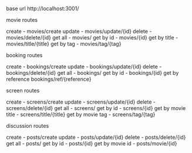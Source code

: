 base url http://localhost:3001/

movie routes

create - movies/create
update - movies/update/{id}
delete - movies/delete/{id}
get all - movies/
get by id - movies/{id}
get by title - movies/title/{title}
get by tag - movies/tag/{tag}

booking routes

create - bookings/create
update - bookings/update/{id}
delete - bookings/delete/{id}
get all - bookings/
get by id - bookings/{id}
get by reference bookings/ref/{reference}

screen routes

create - screens/create
update - screens/update/{id}
delete - screens/delete/{id}
get all - screens/
get by id - screens/{id}
get by movie title - screens/title/{title}
get by movie tag - screens/tag/{tag}

discussion routes

create - posts/create
update - posts/update/{id}
delete - posts/delete/{id}
get all - posts/
get by id - posts/{id}
get by movie id - posts/movie/{id}